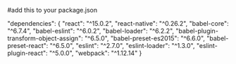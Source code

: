 #add this to your package.json

"dependencies": {
  "react": "^15.0.2",
  "react-native": "^0.26.2",
  "babel-core": "^6.7.4",
  "babel-eslint": "^6.0.2",
  "babel-loader": "^6.2.2",
  "babel-plugin-transform-object-assign": "^6.5.0",
  "babel-preset-es2015": "^6.6.0",
  "babel-preset-react": "^6.5.0",
  "eslint": "^2.7.0",
  "eslint-loader": "^1.3.0",
  "eslint-plugin-react": "^5.0.0",
  "webpack": "^1.12.14"
}
